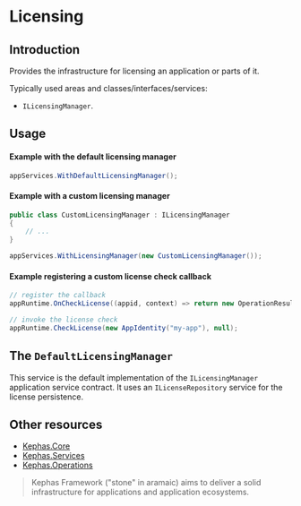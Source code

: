 ﻿# Licensing

## Introduction

Provides the infrastructure for licensing an application or parts of it.

Typically used areas and classes/interfaces/services:
* ``ILicensingManager``.

## Usage

#### Example with the default licensing manager

```csharp
appServices.WithDefaultLicensingManager();
```

#### Example with a custom licensing manager

```csharp
public class CustomLicensingManager : ILicensingManager
{
    // ...
}

appServices.WithLicensingManager(new CustomLicensingManager());
```

#### Example registering a custom license check callback

```csharp
// register the callback 
appRuntime.OnCheckLicense((appid, context) => return new OperationResult<bool>(true));

// invoke the license check
appRuntime.CheckLicense(new AppIdentity("my-app"), null);
```

## The ``DefaultLicensingManager``

This service is the default implementation of the ``ILicensingManager`` application service contract. It uses an ``ILicenseRepository`` service for the license persistence. 

## Other resources

* [Kephas.Core](https://www.nuget.org/packages/Kephas.Core)
* [Kephas.Services](https://www.nuget.org/packages/Kephas.Services)
* [Kephas.Operations](https://www.nuget.org/packages/Kephas.Operations)

> Kephas Framework ("stone" in aramaic) aims to deliver a solid infrastructure for applications and application ecosystems.
